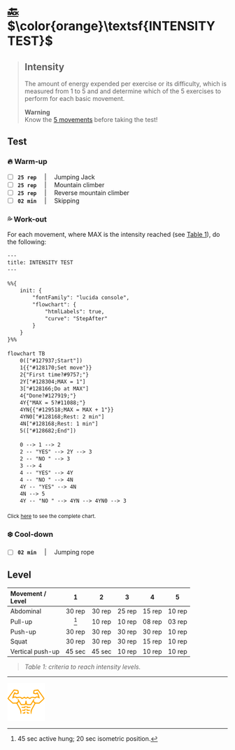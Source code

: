 # [:back:][back] $\color{orange}\textsf{INTENSITY TEST}$

> ## Intensity
>
> The amount of energy expended per exercise or its difficulty, which is measured from 1 to 5 and and determine which of the 5 exercises to perform for each basic movement\.
>
> **Warning**  
> Know the [5 movements][move] before taking the test\!

## Test

### :fire: Warm-up

+ [ ] **`25 rep`** &emsp;|&emsp; Jumping Jack
+ [ ] **`25 rep`** &emsp;|&emsp; Mountain climber
+ [ ] **`25 rep`** &emsp;|&emsp; Reverse mountain climber
+ [ ] **`02 min`** &emsp;|&emsp; Skipping

### :sweat_drops: Work-out

For each movement, where MAX is the intensity reached \(see [Table 1]\), do the following\:

```mermaid
---
title: INTENSITY TEST
---

%%{
    init: {
        "fontFamily": "lucida console",
        "flowchart": {
            "htmlLabels": true,
            "curve": "StepAfter"
        }
    }
}%%

flowchart TB
    0(["#127937;Start"])
    1{{"#128170;Set move"}}
    2{"First time?#9757;"}
    2Y["#128304;MAX = 1"]
    3["#128166;Do at MAX"]
    4{"Done?#127919;"}
    4Y{"MAX = 5?#11088;"}
    4YN{{"#129518;MAX = MAX + 1"}}
    4YN0["#128168;Rest: 2 min"]
    4N["#128168;Rest: 1 min"]
    5(["#128682;End"])

    0 --> 1 --> 2
    2 -- "YES" --> 2Y --> 3
    2 -- "NO " --> 3
    3 --> 4
    4 -- "YES" --> 4Y
    4 -- "NO " --> 4N
    4Y -- "YES" --> 4N
    4N --> 5
    4Y -- "NO " --> 4YN --> 4YN0 --> 3
```

<sub>Click [here][int-cht] to see the complete chart\.</sub>

### :snowflake: Cool-down

+ [ ] **`02 min`** &emsp;|&emsp; Jumping rope

## Level

|Movement \/<br>Level     |1     |2     |3     |4     |5     |
|:------------------------|:----:|:----:|:----:|:----:|:----:|
|Abdominal                |30 rep|30 rep|25 rep|15 rep|10 rep|
|Pull-up                  |[^pul]|10 rep|10 rep|08 rep|03 rep|
|Push-up                  |30 rep|30 rep|30 rep|30 rep|10 rep|
|Squat                    |30 rep|30 rep|30 rep|15 rep|10 rep|
|Vertical push-up         |45 sec|45 sec|10 rep|10 rep|10 rep|
> _Table 1\: criteria to reach intensity levels._

[^pul]: 45 sec active hung; 20 sec isometric position\.

---

[![abs](../images/six_pack_little.svg)](../training-1.md "Trining 1")

<!-- internal -->
[back]: tests.md "Tests"
[move]: ../movements/movements.md "Movements"

<!-- charts -->
[int-cht]: ../others/chart-intensity-test.md "Complete intensity test"

<!-- named links -->
[Table 1]: #level "Criteria table"

